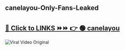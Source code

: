 
 ## canelayou-Only-Fans-Leaked

# <h2><a href="https://clipsfans.com/canelayou&ref=git">🔗 Click to LINKS ⏩⏩ 👉 🟢 canelayou </a></h2>

<a href="https://clipsfans.com/canelayou&ref=git" rel="nofollow" data-target="animated-image.originalLink"><img src="https://i.ibb.co.com/xMMVF88/686577567.gif" alt="Viral Video Original" style="max-width: 100%; display: inline-block;" data-target="animated-image.originalImage"></a>
